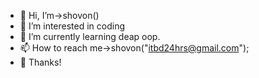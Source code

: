 - 👋 Hi, I’m->shovon()
- 👀 I’m interested in coding
- 🌱 I’m currently learning deap oop.
- 📫 How to reach me->shovon("itbd24hrs@gmail.com");
- 💞️ Thanks!

